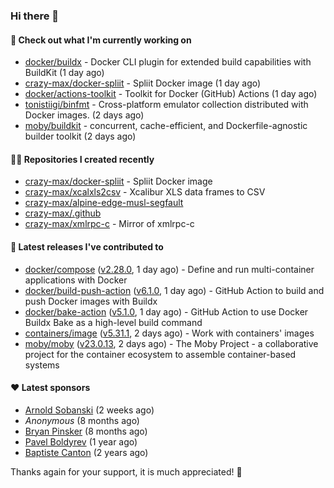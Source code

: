 ### Hi there 👋

#### 👷 Check out what I'm currently working on

- [docker/buildx](https://github.com/docker/buildx) - Docker CLI plugin for extended build capabilities with BuildKit (1 day ago)
- [crazy-max/docker-spliit](https://github.com/crazy-max/docker-spliit) - Spliit Docker image (1 day ago)
- [docker/actions-toolkit](https://github.com/docker/actions-toolkit) - Toolkit for Docker (GitHub) Actions (1 day ago)
- [tonistiigi/binfmt](https://github.com/tonistiigi/binfmt) - Cross-platform emulator collection distributed with Docker images. (2 days ago)
- [moby/buildkit](https://github.com/moby/buildkit) - concurrent, cache-efficient, and Dockerfile-agnostic builder toolkit (2 days ago)

#### 👨‍💻 Repositories I created recently

- [crazy-max/docker-spliit](https://github.com/crazy-max/docker-spliit) - Spliit Docker image
- [crazy-max/xcalxls2csv](https://github.com/crazy-max/xcalxls2csv) - Xcalibur XLS data frames to CSV
- [crazy-max/alpine-edge-musl-segfault](https://github.com/crazy-max/alpine-edge-musl-segfault)
- [crazy-max/.github](https://github.com/crazy-max/.github)
- [crazy-max/xmlrpc-c](https://github.com/crazy-max/xmlrpc-c) - Mirror of xmlrpc-c

#### 🚀 Latest releases I've contributed to

- [docker/compose](https://github.com/docker/compose) ([v2.28.0](https://github.com/docker/compose/releases/tag/v2.28.0), 1 day ago) - Define and run multi-container applications with Docker
- [docker/build-push-action](https://github.com/docker/build-push-action) ([v6.1.0](https://github.com/docker/build-push-action/releases/tag/v6.1.0), 1 day ago) - GitHub Action to build and push Docker images with Buildx
- [docker/bake-action](https://github.com/docker/bake-action) ([v5.1.0](https://github.com/docker/bake-action/releases/tag/v5.1.0), 1 day ago) - GitHub Action to use Docker Buildx Bake as a high-level build command
- [containers/image](https://github.com/containers/image) ([v5.31.1](https://github.com/containers/image/releases/tag/v5.31.1), 2 days ago) - Work with containers&#39; images
- [moby/moby](https://github.com/moby/moby) ([v23.0.13](https://github.com/moby/moby/releases/tag/v23.0.13), 2 days ago) - The Moby Project - a collaborative project for the container ecosystem to assemble container-based systems

#### ❤️ Latest sponsors
- [Arnold Sobanski](https://github.com/Arsobbiak) (2 weeks ago)
- _Anonymous_ (8 months ago)
- [Bryan Pinsker](https://github.com/BryanPinsker) (8 months ago)
- [Pavel Boldyrev](https://github.com/bpg) (1 year ago)
- [Baptiste Canton](https://github.com/batmac) (2 years ago)

Thanks again for your support, it is much appreciated! 🙏
